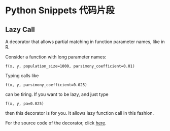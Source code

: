 # Python Snippets 代码片段

## Lazy Call

A decorator that allows partial matching in function parameter names, like in R.

Consider a function with long parameter names:

`f(x, y, population_size=1000, parsimony_coefficient=0.01)`

Typing calls like

`f(x, y, parsimony_coefficient=0.025)`

can be tiring. If you want to be lazy, and just type

`f(x, y, pa=0.025)`

then this decorator is for you. It allows lazy function call in this fashion.

For the source code of the decorator, click [here](lazy/lazy.py).